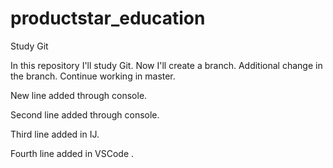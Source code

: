 # productstar_education
Study Git

In this repository I'll study Git.
Now I'll create a branch.
Additional change in the branch.
Continue working in master.


New line added through console.

Second line added through console.

Third line added in IJ.

Fourth line added in VSCode .